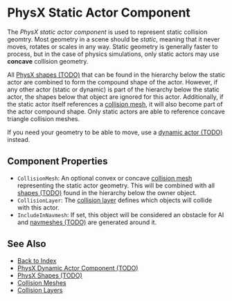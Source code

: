 # PhysX Static Actor Component

The *PhysX static actor component* is used to represent static collision geomtry. Most geometry in a scene should be *static*, meaning that it never moves, rotates or scales in any way. Static geometry is generally faster to process, but in the case of physics simulations, only static actors may use **concave** collision geometry. 

All [PhysX shapes (TODO)](../collision-shapes/physx-shapes.md) that can be found in the hierarchy below the static actor are combined to form the compound shape of the actor. However, if any other actor (static or dynamic) is part of the hierarchy below the static actor, the shapes below that object are ignored for this actor. Additionally, if the static actor itself references a [collision mesh](../collision-shapes/collision-meshes.md), it will also become part of the actor compound shape. Only static actors are able to reference concave triangle collision meshes.

If you need your geometry to be able to move, use a [dynamic actor (TODO)](physx-dynamic-actor-component.md) instead.

## Component Properties

* `CollisionMesh`: An optional convex or concave [collision mesh](../collision-shapes/collision-meshes.md) representing the static actor geometry. This will be combined with all [shapes (TODO)](../collision-shapes/physx-shapes.md) found in the hierarchy below the owner object.
* `CollisionLayer`: The [collision layer](../collision-shapes/collision-layers.md) defines which objects will collide with this actor.
* `IncludeInNavmesh`: If set, this object will be considered an obstacle for AI and [navmeshes (TODO)](../../ai/recast-navmesh.md) are generated around it.

## See Also

* [Back to Index](../../index.md)
* [PhysX Dynamic Actor Component (TODO)](physx-dynamic-actor-component.md)
* [PhysX Shapes (TODO)](../collision-shapes/physx-shapes.md)
* [Collision Meshes](../collision-shapes/collision-meshes.md)
* [Collision Layers](../collision-shapes/collision-layers.md)
